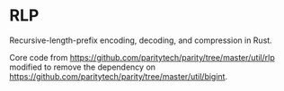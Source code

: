 # RLP

Recursive-length-prefix encoding, decoding, and compression in Rust.

Core code from https://github.com/paritytech/parity/tree/master/util/rlp
modified to remove the dependency on
https://github.com/paritytech/parity/tree/master/util/bigint.
